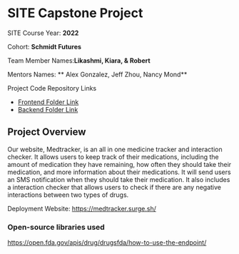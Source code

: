 # SITE Capstone Project

SITE Course Year: **2022**

Cohort: **Schmidt Futures**

Team Member Names:**Likashmi, Kiara, & Robert**

Mentors Names: ** Alex Gonzalez, Jeff Zhou, Nancy Mond**

Project Code Repository Links

* [Frontend Folder Link](https://github.com/Schmidt-Futures-1/MedTracker/tree/main/site-capstone/Frontend)
* [Backend Folder Link](https://github.com/Schmidt-Futures-1/MedTracker/tree/main/site-capstone/Backend)

## Project Overview

Our website, Medtracker, is an all in one medicine tracker and interaction checker. It allows users to keep track of their medications, including the amount of medication they have remaining, how often they should take their medication, and more information about their medications. It will send users an SMS notification when they should take their medication. It also includes a interaction checker that allows users to check if there are any negative interactions between two types of drugs.

Deployment Website: https://medtracker.surge.sh/

### Open-source libraries used

https://open.fda.gov/apis/drug/drugsfda/how-to-use-the-endpoint/

